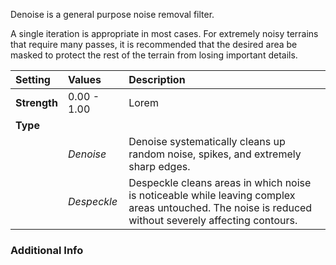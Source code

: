 Denoise is a general purpose noise removal filter.

A single iteration is appropriate in most cases. For extremely noisy terrains that require many passes, it is recommended that the desired area be masked to protect the rest of the terrain from losing important details.

| Setting      | Values      | Description                                                                                                                                          |
| :----------- | :---------- | :--------------------------------------------------------------------------------------------------------------------------------------------------- |
| **Strength** | 0.00 - 1.00 | Lorem                                                                                                                                                |
| **Type**     |             |
|              | *Denoise*   | Denoise systematically cleans up random noise, spikes, and extremely sharp edges.                                                                    |
|              | *Despeckle* | Despeckle cleans areas in which noise is noticeable while leaving complex areas untouched. The noise is reduced without severely affecting contours. |

### Additional Info

